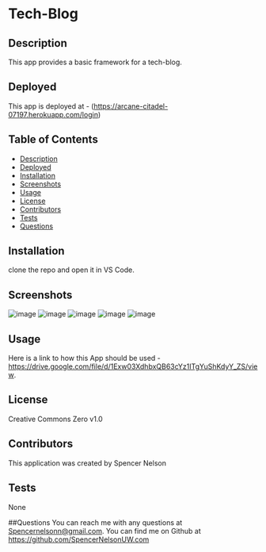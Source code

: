 # Tech-Blog

## Description
  This app provides a basic framework for a tech-blog.
  
## Deployed
  This app is deployed at  - (https://arcane-citadel-07197.herokuapp.com/login)

  ## Table of Contents
  - [Description](#description)
  - [Deployed](#deployed)
  - [Installation](#installation)
  - [Screenshots](#screenshots)
  - [Usage](#usage)
  - [License](#license)
  - [Contributors](#contributors)
  - [Tests](#tests)
  - [Questions](#questions)

  ## Installation
  clone the repo and open it in VS Code.
  
  ## Screenshots
  ![image](https://user-images.githubusercontent.com/107777027/207462653-7ec9a3ab-67b5-4d1e-bf1a-68248477bcee.png)
  ![image](https://user-images.githubusercontent.com/107777027/207462707-34b67c7d-4a81-40a7-aad0-74f02dfb07ce.png)
  ![image](https://user-images.githubusercontent.com/107777027/207462826-91cfc370-b85b-430d-b7d6-38dc376e6705.png)
  ![image](https://user-images.githubusercontent.com/107777027/207462934-ba85e7e1-00d5-426f-b4d1-de380fa2a8bd.png)
  ![image](https://user-images.githubusercontent.com/107777027/207462957-b5422963-8307-4e3f-a8f6-c12f43974781.png)

## Usage
  Here is a link to how this App should be used - https://drive.google.com/file/d/1Exw03XdhbxQB63cYz1ITgYuShKdyY_ZS/view.

  ## License
  Creative Commons Zero v1.0

  ## Contributors
  This application was created by Spencer Nelson

  ## Tests
  None

  ##Questions
  You can reach me with any questions at Spencernelsonn@gmail.com.
  You can find me on Github at https://github.com/SpencerNelsonUW.com
